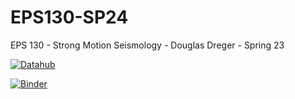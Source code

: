# EPS130-SP24

EPS 130 - Strong Motion Seismology - Douglas Dreger - Spring 23

[![Datahub](https://img.shields.io/badge/Launch-UCB%20Datahub-blue.svg)](https://datahub.berkeley.edu/hub/user-redirect/git-pull?repo=https%3A%2F%2Fgithub.com%2Fds-modules%2FEPS130-SP24&branch=main&urlpath=tree%2FEPS130-SP24%2F)
 
[![Binder](https://mybinder.org/badge_logo.svg)](https://mybinder.org/v2/gh/ds-modules/EPS-130-SP24/main)
